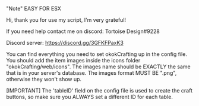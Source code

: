 "Note" EASY FOR ESX
 
Hi, thank you for use my script, I'm very grateful!

If you need help contact me on discord: Tortoise Design#9228

Discord server: https://discord.gg/3GFKFPaxK3

You can find everything you need to set okokCrafting up in the config file.
You should add the item images inside the icons folder "okokCrafting/web/icons".
The images name should be EXACTLY the same that is in your server's database.
The images format MUST BE ".png", otherwise they won't show up.

[IMPORTANT]
The 'tableID' field on the config file is used to create the craft buttons, so make sure you ALWAYS set a different ID for each table.
